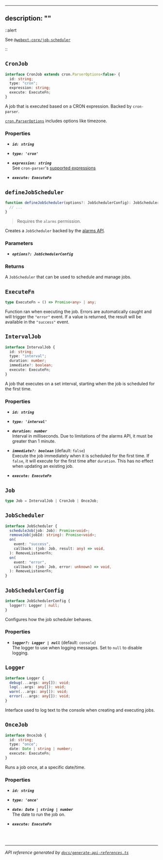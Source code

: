 <!-- GENERATED FILE, DO NOT EDIT -->

---
description: ""
---

::alert

See [`@webext-core/job-scheduler`](/job-scheduler/installation/)

::

## `CronJob`

```ts
interface CronJob extends cron.ParserOptions<false> {
  id: string;
  type: "cron";
  expression: string;
  execute: ExecuteFn;
}
```

A job that is executed based on a CRON expression. Backed by `cron-parser`.

[`cron.ParserOptions`](https://github.com/harrisiirak/cron-parser#options) includes options like timezone.

### Properties 

- ***`id: string`***

- ***`type: 'cron'`***

- ***`expression: string`***<br/>See `cron-parser`'s [supported expressions](https://github.com/harrisiirak/cron-parser#supported-format)

- ***`execute: ExecuteFn`***

## `defineJobScheduler`

```ts
function defineJobScheduler(options?: JobSchedulerConfig): JobScheduler {
  // ...
}
```

> Requires the `alarms` permission.

Creates a `JobScheduler` backed by the
[alarms API](https://developer.mozilla.org/en-US/docs/Mozilla/Add-ons/WebExtensions/API/alarms).

### Parameters

- ***`options?: JobSchedulerConfig`***

### Returns 

A `JobScheduler` that can be used to schedule and manage jobs.

## `ExecuteFn`

```ts
type ExecuteFn = () => Promise<any> | any;
```

Function ran when executing the job. Errors are automatically caught and will trigger the
`"error"` event. If a value is returned, the result will be available in the `"success"` event.

## `IntervalJob`

```ts
interface IntervalJob {
  id: string;
  type: "interval";
  duration: number;
  immediate?: boolean;
  execute: ExecuteFn;
}
```

A job that executes on a set interval, starting when the job is scheduled for the first time.

### Properties 

- ***`id: string`***

- ***`type: 'interval'`***

- ***`duration: number`***<br/>Interval in milliseconds. Due to limitations of the alarms API, it must be greater than 1
minute.

- ***`immediate?: boolean`*** (default: `false`)<br/>Execute the job immediately when it is scheduled for the first time. If `false`, it will
execute for the first time after `duration`. This has no effect when updating an existing job.

- ***`execute: ExecuteFn`***

## `Job`

```ts
type Job = IntervalJob | CronJob | OnceJob;
```

## `JobScheduler`

```ts
interface JobScheduler {
  scheduleJob(job: Job): Promise<void>;
  removeJob(jobId: string): Promise<void>;
  on(
    event: "success",
    callback: (job: Job, result: any) => void,
  ): RemoveListenerFn;
  on(
    event: "error",
    callback: (job: Job, error: unknown) => void,
  ): RemoveListenerFn;
}
```

## `JobSchedulerConfig`

```ts
interface JobSchedulerConfig {
  logger?: Logger | null;
}
```

Configures how the job scheduler behaves.

### Properties 

- ***`logger?: Logger | null`*** (default: `console`)<br/>The logger to use when logging messages. Set to `null` to disable logging.

## `Logger`

```ts
interface Logger {
  debug(...args: any[]): void;
  log(...args: any[]): void;
  warn(...args: any[]): void;
  error(...args: any[]): void;
}
```

Interface used to log text to the console when creating and executing jobs.

## `OnceJob`

```ts
interface OnceJob {
  id: string;
  type: "once";
  date: Date | string | number;
  execute: ExecuteFn;
}
```

Runs a job once, at a specific date/time.

### Properties 

- ***`id: string`***

- ***`type: 'once'`***

- ***`date: Date | string | number`***<br/>The date to run the job on.

- ***`execute: ExecuteFn`***

<br/><br/>

---

_API reference generated by [`docs/generate-api-references.ts`](https://github.com/aklinker1/webext-core/blob/main/docs/generate-api-references.ts)_